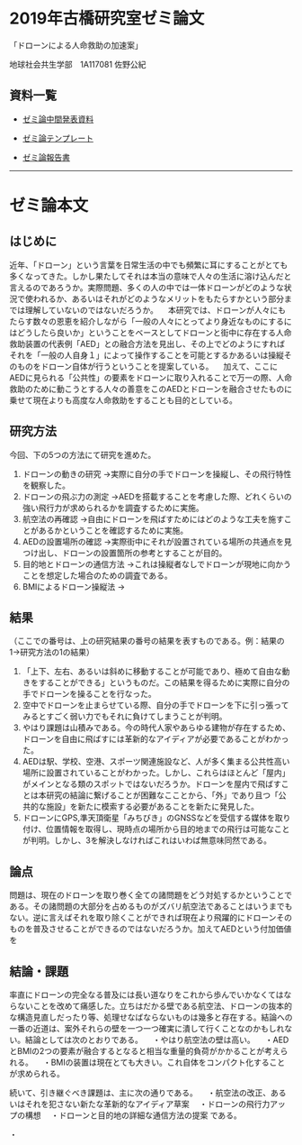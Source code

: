 # 2019年古橋研究室ゼミ論文

「ドローンによる人命救助の加速案」

地球社会共生学部　1A117081 佐野公紀

## 資料一覧
-  [ゼミ論中間発表資料](https://docs.google.com/presentation/d/1sK6hci77wB66VWDzsLREO3fmZuH6N_5laPwgrq21Mu4/edit#slide=id.p)

-  [ゼミ論テンプレート](https://docs.google.com/document/d/1hT6A7MQRmD3jp-NkzAT2dIeWN-2X0_WGo1aTpzgv2CQ/edit)

-  [ゼミ論報告書](https://medium.com/furuhashilab/ドローンによる人命救助の加速案-5c61bf5faf5e)

-----------
# ゼミ論本文
## はじめに
近年、「ドローン」という言葉を日常生活の中でも頻繁に耳にすることがとても多くなってきた。しかし果たしてそれは本当の意味で人々の生活に溶け込んだと言えるのであろうか。実際問題、多くの人の中では一体ドローンがどのような状況で使われるか、あるいはそれがどのようなメリットをもたらすかという部分までは理解していないのではないだろうか。
　本研究では、ドローンが人々にもたらす数々の恩恵を紹介しながら「一般の人々にとってより身近なものにするにはどうしたら良いか」ということをベースとしてドローンと街中に存在する人命救助装置の代表例「AED」との融合方法を見出し、その上でどのようにすればそれを「一般の人自身１」によって操作することを可能とするかあるいは操縦そのものをドローン自体が行うということを提案している。
　加えて、ここにAEDに見られる「公共性」の要素をドローンに取り入れることで万一の際、人命救助のために動こうとする人々の善意をこのAEDとドローンを融合させたものに乗せて現在よりも高度な人命救助をすることも目的としている。



## 研究方法
今回、下の5つの方法にて研究を進めた。
1. ドローンの動きの研究
→実際に自分の手でドローンを操縦し、その飛行特性を観察した。
2. ドローンの飛ぶ力の測定
→AEDを搭載することを考慮した際、どれくらいの強い飛行力が求められるかを調査するために実施。
3. 航空法の再確認
→自由にドローンを飛ばすためにはどのような工夫を施すことがあるかということを確認するために実施。
4. AEDの設置場所の確認
→実際街中にそれが設置されている場所の共通点を見つけ出し、ドローンの設置箇所の参考とすることが目的。
5. 目的地とドローンの通信方法
→これは操縦者なしでドローンが現地に向かうことを想定した場合のための調査である。
6. BMIによるドローン操縦法
→

## 結果
（ここでの番号は、上の研究結果の番号の結果を表すものである。例：結果の1→研究方法の1の結果）
1. 「上下、左右、あるいは斜めに移動することが可能であり、極めて自由な動きをすることができる」というものだ。この結果を得るために実際に自分の手でドローンを操ることを行なった。
2. 空中でドローンを止まらせている際、自分の手でドローンを下に引っ張ってみるとすごく弱い力でもそれに負けてしまうことが判明。
3. やはり課題は山積みである。今の時代人家やあらゆる建物が存在するため、ドローンを自由に飛ばすには革新的なアイディアが必要であることがわかった。
4. AEDは駅、学校、空港、スポーツ関連施設など、人が多く集まる公共性高い場所に設置されていることがわかった。しかし、これらはほとんど「屋内」がメインとなる類のスポットではないだろうか。ドローンを屋内で飛ばすことは本研究の結論に繋げることが困難なこことから、「外」であり且つ「公共的な施設」を新たに模索する必要があることを新たに発見した。
5. ドローンにGPS,準天頂衛星「みちびき」のGNSSなどを受信する媒体を取り付け、位置情報を取得し、現時点の場所から目的地までの飛行は可能なことが判明。しかし、3を解決しなければこれはいわば無意味同然である。

## 論点
問題は、現在のドローンを取り巻く全ての諸問題をどう対処するかということである。その諸問題の大部分を占めるものがズバリ航空法であることはいうまでもない。逆に言えばそれを取り除くことができれば現在より飛躍的にドローンそのものを普及させることができるのではないだろうか。加えてAEDという付加価値を

##  結論・課題
率直にドローンの完全なる普及には長い道なりをこれから歩んでいかなくてはならないことを改めて痛感した。立ちはだかる壁である航空法、ドローンの抜本的な構造見直しだったり等、処理せなばならないものは幾多と存在する。結論への一番の近道は、案外それらの壁を一つ一つ確実に潰して行くことなのかもしれない。結論としては次のとおりである。
　・やはり航空法の壁は高い。
　・AEDとBMIの2つの要素が融合するとなると相当な重量的負荷がかかることが考えられる。
　・BMIの装置は現在とても大きい。これ自体をコンパクト化することが求められる。
 
続いて、引き継ぐべき課題は、主に次の通りである。
　・航空法の改正、あるいはそれを犯さない新たな革新的なアイディア草案
　・ドローンの飛行力アップの構想
　・ドローンと目的地の詳細な通信方法の提案
である。

・





